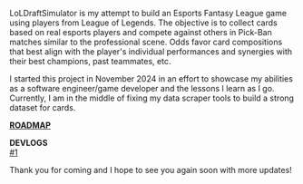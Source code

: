 LoLDraftSimulator is my attempt to build an Esports Fantasy League game using players from League of Legends. The objective is to collect cards based on real esports players and compete against others in Pick-Ban matches similar to the professional scene. Odds favor card compositions that best align with the player's individual performances and synergies with their best champions, past teammates, etc. 

I started this project in November 2024 in an effort to showcase my abilities as a software engineer/game developer and the lessons I learn as I go. Currently, I am in the middle of fixing my data scraper tools to build a strong dataset for cards. 

<b>[ROADMAP](https://www.notion.so/LoLDraftSimulator-Roadmap-1de9f96c2cf7806e8635f00224dfcae4?pvs=4)</b>

<b>DEVLOGS</b>
<br>
[#1](https://resonant-moonstone-796.notion.site/LoLDraftSimulator-Log-1-Catchup-1d09f96c2cf780c4bd2cc54e7f186dd9)



Thank you for coming and I hope to see you again soon with more updates!
